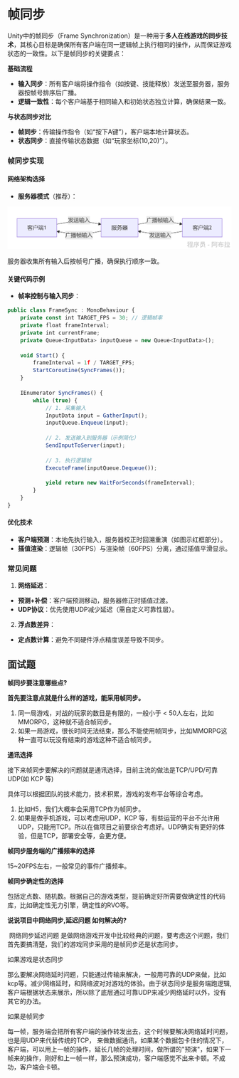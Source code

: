 # 帧同步

Unity中的帧同步（Frame Synchronization）是一种用于**多人在线游戏的同步技术**，其核心目标是确保所有客户端在同一逻辑帧上执行相同的操作，从而保证游戏状态的一致性。以下是帧同步的关键要点：

**基础流程**

- **输入同步**：所有客户端将操作指令（如按键、技能释放）发送至服务器，服务器按帧号排序后广播。
- **逻辑一致性**：每个客户端基于相同输入和初始状态独立计算，确保结果一致。

**与状态同步对比**

- **帧同步**：传输操作指令（如“按下A键”），客户端本地计算状态。
- **状态同步**：直接传输状态数据（如“玩家坐标(10,20)”）。

### **帧同步实现**

#### **网络架构选择**

- **服务器模式**（推荐）： 

![img](assets/1754471007631-aa4b015a-0500-4c3d-877c-216bc637b803.png)

 服务器收集所有输入后按帧号广播，确保执行顺序一致。

#### **关键代码示例**

- **帧率控制与输入同步**： 

```js
public class FrameSync : MonoBehaviour {
    private const int TARGET_FPS = 30; // 逻辑帧率
    private float frameInterval;
    private int currentFrame;
    private Queue<InputData> inputQueue = new Queue<InputData>();

    void Start() {
        frameInterval = 1f / TARGET_FPS;
        StartCoroutine(SyncFrames());
    }

    IEnumerator SyncFrames() {
        while (true) {
            // 1. 采集输入
            InputData input = GatherInput();
            inputQueue.Enqueue(input);

            // 2. 发送输入到服务器（示例简化）
            SendInputToServer(input);

            // 3. 执行逻辑帧
            ExecuteFrame(inputQueue.Dequeue());

            yield return new WaitForSeconds(frameInterval);
        }
    }
}
```

#### **优化技术**

- **客户端预测**：本地先执行输入，服务器校正时回溯重演（如图示红框部分）。
- **插值渲染**：逻辑帧（30FPS）与渲染帧（60FPS）分离，通过插值平滑显示。

### **常见问题**

1. **网络延迟**：

- **预测+补偿**：客户端预测移动，服务器修正时插值过渡。
- **UDP协议**：优先使用UDP减少延迟（需自定义可靠性层）。

2. **浮点数差异**：

- **定点数计算**：避免不同硬件浮点精度误差导致不同步。

## 面试题

**帧同步要注意哪些点?**

**首先要注意点就是什么样的游戏，能采用帧同步。**

1. 同一局游戏，对战的玩家的数目是有限的，一般小于 < 50人左右，比如MMORPG，这种就不适合帧同步。
2. 如果一局游戏，很长时间无法结束，那么不能使用帧同步，比如MMORPG这种一直可以玩没有结束的游戏这种不适合帧同步。

**通讯选择**

接下来帧同步要解决的问题就是通讯选择，目前主流的做法是TCP/UPD/可靠UDP(如 KCP 等)

具体可以根据团队的技术能力，技术积累，游戏的发布平台等综合考虑。

1. 比如H5，我们大概率会采用TCP作为帧同步。
2. 如果是做手机游戏，可以考虑用UDP，KCP 等，有些运营的平台不允许用UDP，只能用TCP。所以在做项目之前要综合考虑好。UDP确实有更好的体验，但是TCP，部署安全等，会更方便。

**帧同步服务端的广播频率的选择**

15~20FPS左右，一般常见的事件广播频率。

**帧同步确定性的选择**

包括定点数、随机数。根据自己的游戏类型，提前确定好所需要做确定性的代码库，比如确定性无力引擎，确定性的RVO等。

**说说项目中网络同步,延迟问题 如何解决的?**

​	网络同步延迟问题 是做网络游戏开发中比较经典的问题，要考虑这个问题，我们首先要搞清楚，我们的游戏同步采用的是帧同步还是状态同步。

如果游戏是状态同步

那么要解决网络延时问题，只能通过传输来解决，一般用可靠的UDP来做，比如kcp等。减少网络延时，和网络波对对游戏的体验。由于状态同步是服务端跑逻辑,客户端根据状态来展示，所以除了底层通过可靠UDP来减少网络延时以外，没有其它的办法。

如果是帧同步

每一帧，服务端会把所有客户端的操作转发出去，这个时候要解决网络延时问题，也是用UDP来代替传统的TCP， 来做数据通讯，如果某个数据包卡住的情况下，客户端，可以用上一帧的操作，延长几帧的处理时间，做所谓的"预演"，如果下一帧来的操作，刚好和上一帧一样，那么预演成功，客户端感觉不出来卡顿。不成功，客户端会卡顿。
